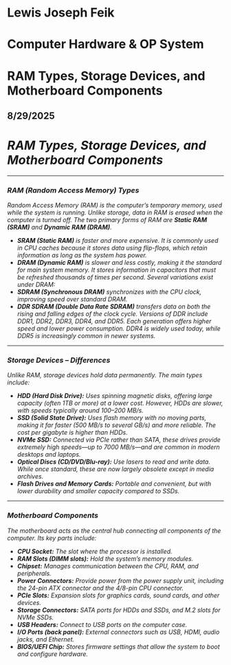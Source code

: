 # Lewis Joseph Feik 

# Computer Hardware & OP System

# RAM Types, Storage Devices, and Motherboard Components

8/29/2025
---
# ***RAM Types, Storage Devices, and Motherboard Components***
---
### ***RAM (Random Access Memory) Types***
*Random Access Memory (RAM) is the computer’s temporary memory, used while the system is running. Unlike storage, data in RAM is erased when 
the computer is turned off.*
*The two primary forms of RAM are **Static RAM (SRAM)** and **Dynamic RAM (DRAM)**.*
* ***SRAM (Static RAM)** is faster and more expensive. It is commonly used in CPU caches because it stores data using flip-flops, which retain 
information as long as the system has power.*
* ***DRAM (Dynamic RAM)** is slower and less costly, making it the standard for main system memory. It stores information in capacitors that 
must be refreshed thousands of times per second.*
*Several variations exist under DRAM:*
* ***SDRAM (Synchronous DRAM)** synchronizes with the CPU clock, improving speed over standard DRAM.*
* ***DDR SDRAM (Double Data Rate SDRAM)** transfers data on both the rising and falling edges of the clock cycle. Versions of DDR include 
DDR1, DDR2, DDR3, DDR4, and DDR5. Each generation offers higher speed and lower power consumption. DDR4 is widely used today, while DDR5 is 
increasingly common in newer systems.*
---
### ***Storage Devices – Differences***
*Unlike RAM, storage devices hold data permanently. The main types include:*
* ***HDD (Hard Disk Drive):** Uses spinning magnetic disks, offering large capacity (often 1TB or more) at a lower cost. However, HDDs are 
slower, with speeds typically around 100–200 MB/s.*
* ***SSD (Solid State Drive):** Uses flash memory with no moving parts, making it far faster (500 MB/s to several GB/s) and more reliable. The 
cost per gigabyte is higher than HDDs.*
* ***NVMe SSD:** Connected via PCIe rather than SATA, these drives provide extremely high speeds—up to 7000 MB/s—and are common in modern 
desktops and laptops.*
* ***Optical Discs (CD/DVD/Blu-ray):** Use lasers to read and write data. While once standard, these are now largely obsolete except in media 
archives.*
* ***Flash Drives and Memory Cards:** Portable and convenient, but with lower durability and smaller capacity compared to SSDs.*
---
### ***Motherboard Components***
*The motherboard acts as the central hub connecting all components of the computer. Its key parts include:*
* ***CPU Socket:** The slot where the processor is installed.*
* ***RAM Slots (DIMM slots):** Hold the system’s memory modules.*
* ***Chipset:** Manages communication between the CPU, RAM, and peripherals.*
* ***Power Connectors:** Provide power from the power supply unit, including the 24-pin ATX connector and the 4/8-pin CPU connector.*
* ***PCIe Slots:** Expansion slots for graphics cards, sound cards, and other devices.*
* ***Storage Connectors:** SATA ports for HDDs and SSDs, and M.2 slots for NVMe SSDs.*
* ***USB Headers:** Connect to USB ports on the computer case.*
* ***I/O Ports (back panel):** External connectors such as USB, HDMI, audio jacks, and Ethernet.*
* ***BIOS/UEFI Chip:** Stores firmware settings that allow the system to boot and configure hardware.*
